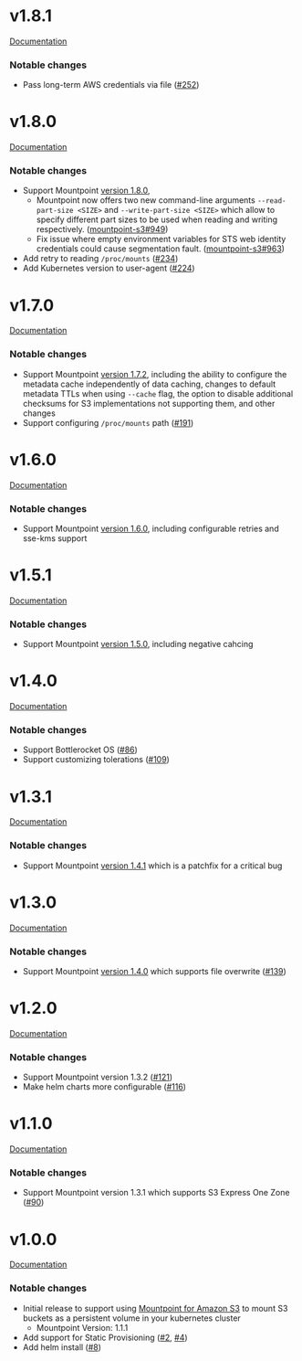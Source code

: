 # v1.8.1
[Documentation](https://github.com/awslabs/mountpoint-s3-csi-driver/blob/v1.8.1/README.md)

### Notable changes
* Pass long-term AWS credentials via file ([#252](https://github.com/awslabs/mountpoint-s3-csi-driver/pull/252))

# v1.8.0
[Documentation](https://github.com/awslabs/mountpoint-s3-csi-driver/blob/v1.8.0/README.md)

### Notable changes
* Support Mountpoint [version 1.8.0](https://github.com/awslabs/mountpoint-s3/releases/tag/mountpoint-s3-1.8.0),
  * Mountpoint now offers two new command-line arguments `--read-part-size <SIZE>` and `--write-part-size <SIZE>` which allow to specify different part sizes to be used when reading and writing respectively. ([mountpoint-s3#949](https://github.com/awslabs/mountpoint-s3/pull/949))
  * Fix issue where empty environment variables for STS web identity credentials could cause segmentation fault. ([mountpoint-s3#963](https://github.com/awslabs/mountpoint-s3/pull/963))
* Add retry to reading `/proc/mounts` ([#234](https://github.com/awslabs/mountpoint-s3-csi-driver/pull/234))
* Add Kubernetes version to user-agent ([#224](https://github.com/awslabs/mountpoint-s3-csi-driver/pull/224))

# v1.7.0
[Documentation](https://github.com/awslabs/mountpoint-s3-csi-driver/blob/v1.7.0/README.md)

### Notable changes
* Support Mountpoint [version 1.7.2](https://github.com/awslabs/mountpoint-s3/releases/tag/mountpoint-s3-1.7.2), including the ability to configure the metadata cache independently of data caching, changes to default metadata TTLs when using `--cache` flag, the option to disable additional checksums for S3 implementations not supporting them, and other changes
* Support configuring `/proc/mounts` path ([#191](https://github.com/awslabs/mountpoint-s3-csi-driver/pull/191))

# v1.6.0
[Documentation](https://github.com/awslabs/mountpoint-s3-csi-driver/blob/v1.6.0/README.md)

### Notable changes
* Support Mountpoint [version 1.6.0](https://github.com/awslabs/mountpoint-s3/releases/tag/mountpoint-s3-1.6.0), including configurable retries and sse-kms support

# v1.5.1
[Documentation](https://github.com/awslabs/mountpoint-s3-csi-driver/blob/v1.5.0/README.md)

### Notable changes
* Support Mountpoint [version 1.5.0](https://github.com/awslabs/mountpoint-s3/releases/tag/mountpoint-s3-1.5.0), including negative cahcing

# v1.4.0
[Documentation](https://github.com/awslabs/mountpoint-s3-csi-driver/blob/v1.4.0/README.md)

### Notable changes
* Support Bottlerocket OS ([#86](https://github.com/awslabs/mountpoint-s3-csi-driver/issues/86))
* Support customizing tolerations ([#109](https://github.com/awslabs/mountpoint-s3-csi-driver/issues/109))

# v1.3.1
[Documentation](https://github.com/awslabs/mountpoint-s3-csi-driver/blob/v1.3.1/README.md)

### Notable changes
* Support Mountpoint [version 1.4.1](https://github.com/awslabs/mountpoint-s3/releases/tag/mountpoint-s3-1.4.1) which is a patchfix for a critical bug

# v1.3.0
[Documentation](https://github.com/awslabs/mountpoint-s3-csi-driver/blob/v1.3.0/README.md)

### Notable changes
* Support Mountpoint [version 1.4.0](https://github.com/awslabs/mountpoint-s3/releases/tag/mountpoint-s3-1.4.0) which supports file overwrite ([#139](https://github.com/awslabs/mountpoint-s3-csi-driver/pull/139))

# v1.2.0
[Documentation](https://github.com/awslabs/mountpoint-s3-csi-driver/blob/v1.2.0/README.md)

### Notable changes
* Support Mountpoint version 1.3.2 ([#121](https://github.com/awslabs/mountpoint-s3-csi-driver/pull/121))
* Make helm charts more configurable ([#116](https://github.com/awslabs/mountpoint-s3-csi-driver/pull/116))

# v1.1.0
[Documentation](https://github.com/awslabs/mountpoint-s3-csi-driver/blob/v1.1.0/README.md)

### Notable changes
* Support Mountpoint version 1.3.1 which supports S3 Express One Zone ([#90](https://github.com/awslabs/mountpoint-s3-csi-driver/pull/90))

# v1.0.0
[Documentation](https://github.com/awslabs/mountpoint-s3-csi-driver/blob/v1.0.0/README.md)

### Notable changes
* Initial release to support using [Mountpoint for Amazon S3](https://github.com/awslabs/mountpoint-s3) to mount S3 buckets as a persistent volume in your kubernetes cluster
    * Mountpoint Version: 1.1.1
* Add support for Static Provisioning ([#2](https://github.com/awslabs/aws-s3-csi-driver/pull/2), [#4](https://github.com/awslabs/aws-s3-csi-driver/pull/4))
* Add helm install  ([#8](https://github.com/awslabs/aws-s3-csi-driver/pull/8))
